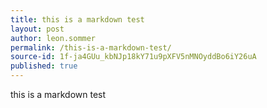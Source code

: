 ```yaml
---
title: this is a markdown test
layout: post
author: leon.sommer
permalink: /this-is-a-markdown-test/
source-id: 1f-ja4GUu_kbNJp18kY71u9pXFV5nMNOyddBo6iY26uA
published: true
---
```

this is a markdown test

